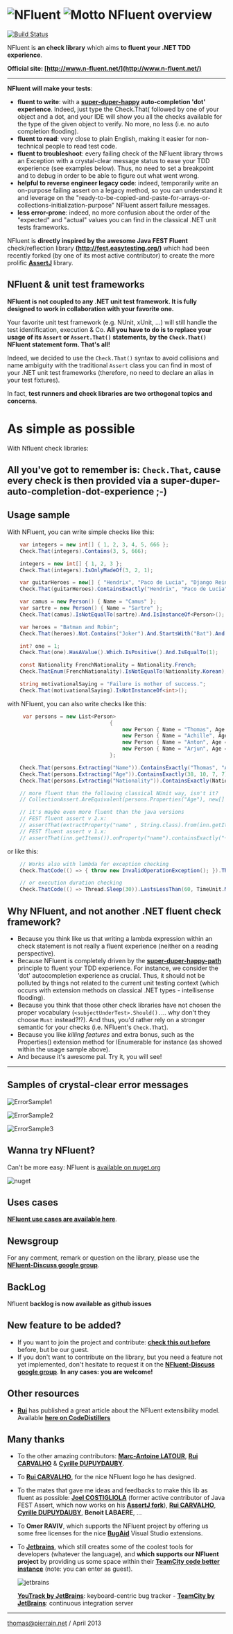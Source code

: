 ![NFluent](https://github.com/tpierrain/nfluent/blob/master/NFluentBanner.png?raw=true)
![Motto](https://github.com/tpierrain/nfluent/blob/master/Images/AssertIsDead.png?raw=true)
NFluent overview
==============

[![Build Status](http://teamcity.codebetter.com/httpAuth/app/rest/builds/id:214181/statusIcon.svg)](http://teamcity.codebetter.com/project.html?projectId=NFluent&tab=projectOverview)

NFluent is __an check library__ which aims __to fluent your .NET TDD experience__.

__Official site: [http://www.n-fluent.net/](http://www.n-fluent.net/)__

- - -

__NFluent will make your tests__:
+ __fluent to write__: with a __[super-duper-happy](https://github.com/NancyFx/Nancy/wiki/Introduction) auto-completion 'dot' experience__. Indeed, just type the Check.That( followed by one of your object and a dot, and your IDE will show you all the checks available for the type of the given object to verify. No more, no less (i.e. no auto completion flooding).
+ __fluent to read__: very close to plain English, making it easier for non-technical people to read test code.
+ __fluent to troubleshoot__: every failing check of the NFluent library throws an Exception with a crystal-clear message status to ease your TDD experience (see examples below). Thus, no need to set a breakpoint and to debug in order to be able to figure out what went wrong.
+ __helpful to reverse engineer legacy code__: indeed, temporarily write an on-purpose failing assert on a legacy method, so you can understand it and leverage on the "ready-to-be-copied-and-paste-for-arrays-or-collections-initialization-purpose" NFluent assert failure messages.
+ __less error-prone__: indeed, no more confusion about the order of the "expected" and "actual" values you can find in the classical .NET unit tests frameworks.

NFluent is __directly inspired by the awesome Java FEST Fluent__ check/reflection library __(http://fest.easytesting.org/)__ which had been recently forked (by one of its most active contributor) to create the more prolific __[AssertJ](https://github.com/joel-costigliola/assertj-core)__ library.

NFluent & unit test frameworks
-------------------------------
__NFluent is not coupled to any .NET unit test framework. It is fully designed to work in collaboration with your favorite one.__

Your favorite unit test framework (e.g. NUnit, xUnit, ...) will still handle the test identification, execution & Co. __All you have to do is to replace your usage of its `Assert` or `Assert.That()` statements, by the `Check.That()` NFluent statement form. That's all!__

Indeed, we decided to use the `Check.That()` syntax to avoid collisions and name ambiguity with the traditional `Assert` class you can find in most of your .NET unit test frameworks (therefore, no need to declare an alias in your test fixtures).

In fact, __test runners and check libraries are two orthogonal topics and concerns__.


As simple as possible
=====================

With Nfluent check libraries:

All you've got to remember is: `Check.That`, cause every check is then provided via a super-duper-auto-completion-dot-experience ;-)
------------------------------------------------------------------------------------------------------------------------


Usage sample
------------

With NFluent, you can write simple checks like this:
```c#
    var integers = new int[] { 1, 2, 3, 4, 5, 666 };
    Check.That(integers).Contains(3, 5, 666);

    integers = new int[] { 1, 2, 3 };
    Check.That(integers).IsOnlyMadeOf(3, 2, 1);

    var guitarHeroes = new[] { "Hendrix", "Paco de Lucia", "Django Reinhardt", "Baden Powell" };
    Check.That(guitarHeroes).ContainsExactly("Hendrix", "Paco de Lucia", "Django Reinhardt", "Baden Powell");

    var camus = new Person() { Name = "Camus" };
    var sartre = new Person() { Name = "Sartre" };
    Check.That(camus).IsNotEqualTo(sartre).And.IsInstanceOf<Person>();

    var heroes = "Batman and Robin";
    Check.That(heroes).Not.Contains("Joker").And.StartsWith("Bat").And.Contains("Robin");

    int? one = 1;
    Check.That(one).HasAValue().Which.IsPositive().And.IsEqualTo(1);

    const Nationality FrenchNationality = Nationality.French;
    Check.ThatEnum(FrenchNationality).IsNotEqualTo(Nationality.Korean);

    string motivationalSaying = "Failure is mother of success.";
    Check.That(motivationalSaying).IsNotInstanceOf<int>();

```
with NFluent, you can also write checks like this:
```c#
	 var persons = new List<Person>
                                 {
                                     new Person { Name = "Thomas", Age = 38 },
                                     new Person { Name = "Achille", Age = 10, Nationality = Nationality.French },
                                     new Person { Name = "Anton", Age = 7, Nationality = Nationality.French },
                                     new Person { Name = "Arjun", Age = 7, Nationality = Nationality.Indian }
                                 };

    Check.That(persons.Extracting("Name")).ContainsExactly("Thomas", "Achille", "Anton", "Arjun");
    Check.That(persons.Extracting("Age")).ContainsExactly(38, 10, 7, 7);
    Check.That(persons.Extracting("Nationality")).ContainsExactly(Nationality.Unknown, Nationality.French, Nationality.French, Nationality.Indian);

    // more fluent than the following classical NUnit way, isn't it?
    // CollectionAssert.AreEquivalent(persons.Properties("Age"), new[] { 38, 10, 7, 7 });

    // it's maybe even more fluent than the java versions
	// FEST fluent assert v 2.x:
    // assertThat(extractProperty("name" , String.class).from(inn.getItems())).containsExactly("+5 Dexterity Vest", "Aged Brie", "Elixir of the Mongoose", "Sulfuras, Hand of Ragnaros", "Backstage passes to a TAFKAL80ETC concert", "Conjured Mana Cake");
	// FEST fluent assert v 1.x:
	// assertThat(inn.getItems()).onProperty("name").containsExactly("+5 Dexterity Vest", "Aged Brie", "Elixir of the Mongoose", "Sulfuras, Hand of Ragnaros", "Backstage passes to a TAFKAL80ETC concert", "Conjured Mana Cake");
```
or like this:
```c#
	// Works also with lambda for exception checking
	Check.ThatCode(() => { throw new InvalidOperationException(); }).Throws<InvalidOperationException>();

	// or execution duration checking
	Check.ThatCode(() => Thread.Sleep(30)).LastsLessThan(60, TimeUnit.Milliseconds);

```
Why NFluent, and not another .NET fluent check framework?
----------------------------------------------------------------------------
+ Because you think like us that writing a lambda expression within an check statement is not really a fluent experience (neither on a reading perspective).
+ Because NFluent is completely driven by the __[super-duper-happy-path](https://github.com/NancyFx/Nancy/wiki/Introduction)__ principle to fluent your TDD experience. For instance, we consider the 'dot' autocompletion experience as crucial. Thus, it should not be polluted by things not related to the current unit testing context (which occurs with extension methods on classical .NET types - intellisense flooding).
+ Because you think that those other check libraries have not chosen the proper vocabulary (`<subjectUnderTest>.Should().`... why don't they choose `Must` instead?!?). And thus, you'd rather rely on a stronger semantic for your checks (i.e. NFluent's `Check.That`).
+ Because you like *killing features* and extra bonus, such as the Properties() extension method for IEnumerable for instance (as showed within the usage sample above).
+ And because it's awesome pal. Try it, you will see!

- - -

Samples of crystal-clear error messages
---------------------------------------

![ErrorSample1](https://github.com/tpierrain/nfluent/blob/master/Images/ErrorSample1.png?raw=true)

![ErrorSample2](https://github.com/tpierrain/nfluent/blob/master/Images/ErrorSample2.png?raw=true)

![ErrorSample3](https://github.com/tpierrain/nfluent/blob/master/Images/ErrorSample3.png?raw=true)



Wanna try NFluent?
------------------
Can't be more easy: NFluent is [available on nuget.org](http://nuget.org/packages/NFluent/)

![nuget](https://github.com/tpierrain/nfluent/blob/master/Images/nuget.png?raw=true)



Uses cases
----------
__[NFluent use cases are available here](./UseCases.md)__.

Newsgroup
---------
For any comment, remark or question on the library, please use the __[NFluent-Discuss google group](https://groups.google.com/forum/#!forum/nfluent-discuss)__.

BackLog
-------
Nfluent __backlog is now available as github issues__

New feature to be added?
------------------------
+ If you want to join the project and contribute: __[check this out before](./CONTRIBUTING.md)__ before, but be our guest.
+ If you don't want to contribute on the library, but you need a feature not yet implemented, don't hesitate to request it on the __[NFluent-Discuss google group](https://groups.google.com/forum/#!forum/nfluent-discuss)__.
__In any cases: you are welcome!__

Other resources
---------------
+ __[Rui](https://github.com/rhwy)__ has published a great article about the NFluent extensibility model. Available __[here on CodeDistillers](http://www.codedistillers.com/rui/2013/11/26/nfluent-extensions/)__


Many thanks
------
+ To the other amazing contributors: __[Marc-Antoine LATOUR](https://github.com/malat)__, __[Rui CARVALHO](http://www.codedistillers.com/)__ & __[Cyrille DUPUYDAUBY](http://dupdob.wordpress.com/)__.

+ To __[Rui CARVALHO](http://www.codedistillers.com/)__, for the nice NFluent logo he has designed.

+ To the mates that gave me ideas and feedbacks to make this lib as fluent as possible: __[Joel COSTIGLIOLA](https://github.com/joel-costigliola)__ (former active contributor of Java FEST Assert, which now works on his __[AssertJ fork](https://github.com/joel-costigliola/assertj-core)__), __[Rui CARVALHO](http://www.codedistillers.com/)__, __[Cyrille DUPUYDAUBY](http://dupdob.wordpress.com/)__, __Benoit LABAERE__, ...

+ To __Omer RAVIV__, which supports the NFluent project by offering us some free licenses for the nice __[BugAid](http://www.bugaidsoftware.com/features/)__ Visual Studio extensions.

+ To __[Jetbrains](http://www.jetbrains.com/)__, which still creates some of the coolest tools for developers (whatever the language), and __which supports our NFluent project__ by providing us some space within their __[TeamCity code better instance](http://teamcity.codebetter.com/)__ (note: you can enter as guest).

    ![jetbrains](http://www.jetbrains.com/img/banners/Codebetter.png)

    __[YouTrack by JetBrains](http://www.jetbrains.com/youtrack)__: keyboard-centric bug tracker - __[TeamCity by JetBrains](http://www.jetbrains.com/teamcity)__: continuous integration server

- - -


[thomas@pierrain.net](mailto:thomas@pierrain.net) / April 2013

